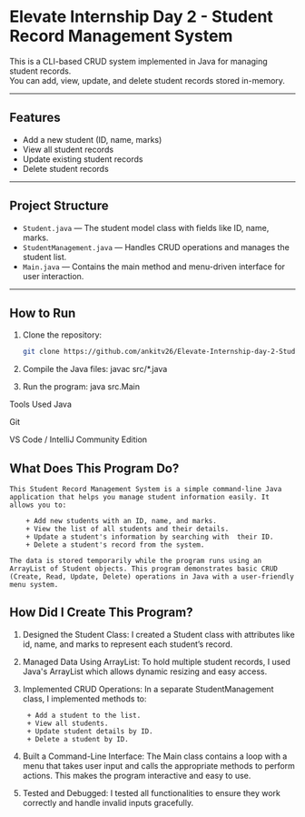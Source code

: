 # Elevate Internship Day 2 - Student Record Management System

This is a CLI-based CRUD system implemented in Java for managing student records.  
You can add, view, update, and delete student records stored in-memory.

---

## Features

- Add a new student (ID, name, marks)
- View all student records
- Update existing student records
- Delete student records

---

## Project Structure

- `Student.java` — The student model class with fields like ID, name, marks.
- `StudentManagement.java` — Handles CRUD operations and manages the student list.
- `Main.java` — Contains the main method and menu-driven interface for user interaction.

---

## How to Run

1. Clone the repository:
   ```bash
   git clone https://github.com/ankitv26/Elevate-Internship-day-2-Student-Record-management-System.git
   ```
2. Compile the Java files:
    javac src/*.java

3. Run the program:
    java src.Main

Tools Used
Java

Git

VS Code / IntelliJ Community Edition

## What Does This Program Do?
    This Student Record Management System is a simple command-line Java application that helps you manage student information easily. It allows you to:

        + Add new students with an ID, name, and marks.
        + View the list of all students and their details.
        + Update a student's information by searching with  their ID.
        + Delete a student's record from the system.

    The data is stored temporarily while the program runs using an ArrayList of Student objects. This program demonstrates basic CRUD (Create, Read, Update, Delete) operations in Java with a user-friendly menu system.

## How Did I Create This Program?
1. Designed the Student Class:
    I created a Student class with attributes like id, name, and marks to represent each student’s record.

2. Managed Data Using ArrayList:
    To hold multiple student records, I used Java's ArrayList<Student> which allows dynamic resizing and easy access.

3. Implemented CRUD Operations:
    In a separate StudentManagement class, I implemented methods to:

        + Add a student to the list.
        + View all students.
        + Update student details by ID.
        + Delete a student by ID.

4. Built a Command-Line Interface:
    The Main class contains a loop with a menu that takes user input and calls the appropriate methods to perform actions. This makes the program interactive and easy to use.

5. Tested and Debugged:
    I tested all functionalities to ensure they work correctly and handle invalid inputs gracefully.

